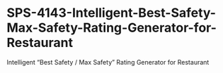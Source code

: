 # SPS-4143-Intelligent-Best-Safety-Max-Safety-Rating-Generator-for-Restaurant
Intelligent “Best Safety / Max Safety” Rating Generator for Restaurant
